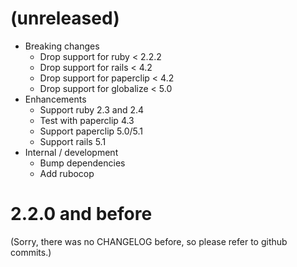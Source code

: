 # (unreleased)

* Breaking changes 
   * Drop support for ruby < 2.2.2
   * Drop support for rails < 4.2
   * Drop support for paperclip < 4.2
   * Drop support for globalize < 5.0
* Enhancements
   * Support ruby 2.3 and 2.4
   * Test with paperclip 4.3
   * Support paperclip 5.0/5.1
   * Support rails 5.1
* Internal / development
   * Bump dependencies 
   * Add rubocop

# 2.2.0 and before

(Sorry, there was no CHANGELOG before, so please refer to github commits.)
